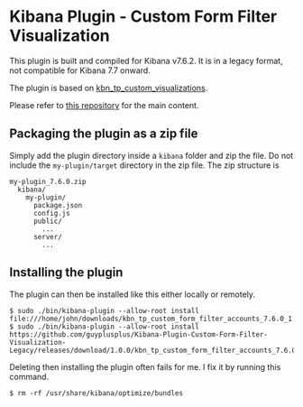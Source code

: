 # Kibana Plugin - Custom Form Filter Visualization 

This plugin is built and compiled for Kibana v7.6.2. It is in a legacy format, not compatible for Kibana 7.7 onward.

The plugin is based on [kbn_tp_custom_visualizations](https://github.com/elastic/kibana/tree/v7.6.2/test/plugin_functional/plugins/kbn_tp_custom_visualizations).

Please refer to [this repository](https://github.com/guyplusplus/Kibana-Plugin-Custom-Form-Filter-Visualization) for the main content.

## Packaging the plugin as a zip file

Simply add the plugin directory inside a `kibana` folder and zip the file. Do not include the `my-plugin/target` directory in the zip file. The zip structure is

```
my-plugin_7.6.0.zip
  kibana/
    my-plugin/
      package.json
      config.js
      public/
        ...
      server/
        ...
```

## Installing the plugin

The plugin can then be installed like this either locally or remotely.

```
$ sudo ./bin/kibana-plugin --allow-root install file:///home/john/downloads/kbn_tp_custom_form_filter_accounts_7.6.0_1.0.0.zip
$ sudo ./bin/kibana-plugin --allow-root install https://github.com/guyplusplus/Kibana-Plugin-Custom-Form-Filter-Visualization-Legacy/releases/download/1.0.0/kbn_tp_custom_form_filter_accounts_7.6.0_1.0.0.zip
```

Deleting then installing the plugin often fails for me. I fix it by running this command.

```
$ rm -rf /usr/share/kibana/optimize/bundles
```
